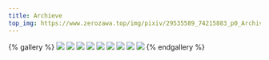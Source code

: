 ```yaml
---
title: Archieve
top_img: https://www.zerozawa.top/img/pixiv/29535589_74215883_p0_Archive%20%20%E9%87%8C%E4%B8%AA%E4%BA%BA%E5%AD%98%E6%A1%A3%E5%A4%84_Melody%20of%20dream.jpg
---
```


{% gallery %}
![](https://www.zerozawa.top/img/pixiv/29535589_74215883_p0_Archive%20%20%E9%87%8C%E4%B8%AA%E4%BA%BA%E5%AD%98%E6%A1%A3%E5%A4%84_Melody%20of%20dream.jpg)
![](https://www.zerozawa.top/img/pixiv/29535589_70310588_p0_Archive%20%20%E9%87%8C%E4%B8%AA%E4%BA%BA%E5%AD%98%E6%A1%A3%E5%A4%84_DysonSphere%20of%20binary_starsystem.jpg)
![](<https://www.zerozawa.top/img/pixiv/29535589_72608843_p0_Archive%20%20%E9%87%8C%E4%B8%AA%E4%BA%BA%E5%AD%98%E6%A1%A3%E5%A4%84_(%20%E2%80%A2%20%CC%80%CF%89%E2%80%A2%CC%81%20)%E2%9C%A7Great%20Crisis%20II.jpg>)
![](https://www.zerozawa.top/img/pixiv/29535589_73139361_p2_Archive%20%20%E9%87%8C%E4%B8%AA%E4%BA%BA%E5%AD%98%E6%A1%A3%E5%A4%84_Ruler%20of%20stellar%20domain.jpg)
![](https://www.zerozawa.top/img/pixiv/29535589_76842811_p0_Archive%20%20%E9%87%8C%E4%B8%AA%E4%BA%BA%E5%AD%98%E6%A1%A3%E5%A4%84_%E8%BE%89%E7%8F%96%E4%B9%8B%E6%9C%9D.jpg)
![](https://www.zerozawa.top/img/pixiv/29535589_78228344_p0_Archive%20%20%E9%87%8C%E4%B8%AA%E4%BA%BA%E5%AD%98%E6%A1%A3%E5%A4%84_%E6%B8%85%E7%A9%BA%E5%85%89%E9%9C%B2.jpg)
![](https://www.zerozawa.top/img/pixiv/29535589_81095956_p0_Archive%20%20%E9%87%8C%E4%B8%AA%E4%BA%BA%E5%AD%98%E6%A1%A3%E5%A4%84_%E6%97%B6%E5%9F%9F%E9%A3%9E%E6%B8%A1%EF%BC%8FCrossing%20the%20stellar%20domain.jpg)
![](https://www.zerozawa.top/img/pixiv/29535589_84295672_p0_Archive%20%20%E9%87%8C%E4%B8%AA%E4%BA%BA%E5%AD%98%E6%A1%A3%E5%A4%84_%E8%BE%89%E7%8F%96%E7%AA%81%E5%9B%B4.jpg)
![](https://www.zerozawa.top/img/pixiv/29535589_87376088_p0_Archive%20%20%E9%87%8C%E4%B8%AA%E4%BA%BA%E5%AD%98%E6%A1%A3%E5%A4%84_%E5%85%94%E4%B8%8E%E9%B8%9F.jpg)
{% endgallery %}
